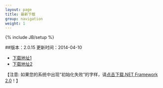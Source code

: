 ```yaml
---
layout: page
title: 最新下载
group: navigation
weight: 1
---
```


{% include JB/setup %}

##版本：2.0.15 更新时间：2014-04-10

  - <a href="http://pan.baidu.com/s/1sj4jgiL" target="_blank">下载地址1</a>
  - <a href="http://yunpan.cn/QNfM3zdNLYp5Q" target="_blank">下载地址2</a>
  
【注意: 如果您的系统中出现“初始化失败”的字样，请<a href="http://download.microsoft.com/download/c/6/e/c6e88215-0178-4c6c-b5f3-158ff77b1f38/NetFx20SP2_x86.exe" target="_blank">点击下载.NET Framework 2.0</a>！】

